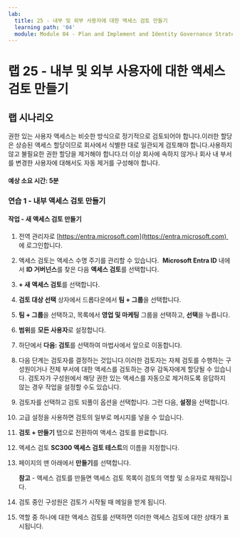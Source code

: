 ```yaml
---
lab:
  title: 25 - 내부 및 외부 사용자에 대한 액세스 검토 만들기
  learning path: '04'
  module: Module 04 - Plan and Implement and Identity Governance Strategy
---
```


# 랩 25 - 내부 및 외부 사용자에 대한 액세스 검토 만들기  

## 랩 시나리오

권한 있는 사용자 액세스는 비슷한 방식으로 정기적으로 검토되어야 합니다.이러한 할당은 상승된 액세스 할당이므로 회사에서 식별한 대로 일관되게 검토해야 합니다.사용하지 않고 불필요한 권한 할당을 제거해야 합니다.더 이상 회사에 속하지 않거나 회사 내 부서를 변경한 사용자에 대해서도 자동 제거를 구성해야 합니다.

#### 예상 소요 시간: 5분

### 연습 1 - 내부 액세스 검토 만들기

#### 작업 - 새 액세스 검토 만들기

1. 전역 관리자로 [https://entra.microsoft.com](https://entra.microsoft.com)  에 로그인합니다.

2. 액세스 검토는 액세스 수명 주기를 관리할 수 있습니다.  **Microsoft Entra ID** 내에서 **ID 거버넌스**를 찾은 다음 **액세스 검토**를 선택합니다.

3. **+ 새 액세스 검토**를 선택합니다.

4. **검토 대상 선택** 상자에서 드롭다운에서 **팀 + 그룹**을 선택합니다.

5. **팀 + 그룹**을 선택하고, 목록에서 **영업 및 마케팅** 그룹을 선택하고, **선택**을 누릅니다.

6. **범위**를 **모든 사용자**로 설정합니다.

7. 하단에서 **다음: 검토**를 선택하여 마법사에서 앞으로 이동합니다.

8. 다음 단계는 검토자를 결정하는 것입니다.이러한 검토자는 자체 검토를 수행하는 구성원이거나 전체 부서에 대한 액세스를 검토하는 경우 감독자에게 할당될 수 있습니다. 검토자가 구성원에서 해당 권한 있는 액세스를 자동으로 제거하도록 응답하지 않는 경우 작업을 설정할 수도 있습니다.

9. 검토자를 선택하고 검토 되풀이 옵션을 선택합니다.  그런 다음, **설정**을 선택합니다.

10. 고급 설정을 사용하면 검토의 일부로 메시지를 넣을 수 있습니다.

11. **검토 + 만들기** 탭으로 전환하여 액세스 검토를 완료합니다.

12. 액세스 검토 **SC300 액세스 검토 테스트**의 이름을 지정합니다.

13. 페이지의 맨 아래에서 **만들기**를 선택합니다.

    **참고** - 액세스 검토를 만들면 액세스 검토 목록이 검토의 역할 및 소유자로 채워집니다.

14. 검토 중인 구성원은 검토가 시작될 때 메일을 받게 됩니다.

15. 역할 중 하나에 대한 액세스 검토를 선택하면 이러한 액세스 검토에 대한 상태가 표시됩니다.
